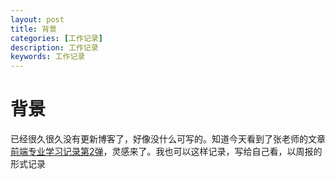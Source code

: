 ```yaml
---
layout: post
title: 背景 
categories: [工作记录]
description: 工作记录
keywords: 工作记录
---
```


# 背景 
已经很久很久没有更新博客了，好像没什么可写的。知道今天看到了张老师的文章[前端专业学习记录第2弹](https://juejin.cn/post/7339743984099770409)，灵感来了。我也可以这样记录，写给自己看，以周报的形式记录